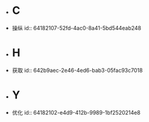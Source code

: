 - # C
- 操纵
  id:: 64182107-52fd-4ac0-8a41-5bd544eab248
- # H
- 获取
  id:: 642b9aec-2e46-4ed6-bab3-05fac93c7018
- # Y
- 优化
  id:: 64182102-e4d9-412b-9989-1bf2520214e8